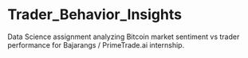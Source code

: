 # Trader_Behavior_Insights
Data Science assignment analyzing Bitcoin market sentiment vs trader performance for Bajarangs / PrimeTrade.ai internship.
